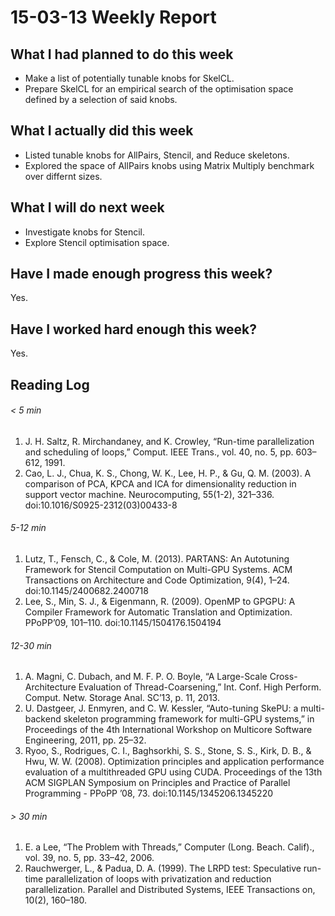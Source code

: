 # 15-03-13 Weekly Report

## What I had planned to do this week

* Make a list of potentially tunable knobs for SkelCL.
* Prepare SkelCL for an empirical search of the optimisation space
  defined by a selection of said knobs.

## What I actually did this week

* Listed tunable knobs for AllPairs, Stencil, and Reduce skeletons.
* Explored the space of AllPairs knobs using Matrix Multiply benchmark
  over differnt sizes.

## What I will do next week

* Investigate knobs for Stencil.
* Explore Stencil optimisation space.

## Have I made enough progress this week?

Yes.

## Have I worked hard enough this week?

Yes.

## Reading Log
###### < 5 min

1. J. H. Saltz, R. Mirchandaney, and K. Crowley, “Run-time
   parallelization and scheduling of loops,” Comput. IEEE Trans.,
   vol. 40, no. 5, pp. 603–612, 1991.
1. Cao, L. J., Chua, K. S., Chong, W. K., Lee, H. P., & Gu,
   Q. M. (2003). A comparison of PCA, KPCA and ICA for dimensionality
   reduction in support vector machine. Neurocomputing, 55(1-2),
   321–336. doi:10.1016/S0925-2312(03)00433-8

###### 5-12 min

1. Lutz, T., Fensch, C., & Cole, M. (2013). PARTANS: An Autotuning
   Framework for Stencil Computation on Multi-GPU Systems. ACM
   Transactions on Architecture and Code Optimization, 9(4),
   1–24. doi:10.1145/2400682.2400718
1. Lee, S., Min, S. J., & Eigenmann, R. (2009). OpenMP to GPGPU: A
   Compiler Framework for Automatic Translation and
   Optimization. PPoPP’09, 101–110. doi:10.1145/1504176.1504194

###### 12-30 min

1. A. Magni, C. Dubach, and M. F. P. O. Boyle, “A Large-Scale
   Cross-Architecture Evaluation of Thread-Coarsening,”
   Int. Conf. High Perform. Comput. Netw. Storage Anal. SC’13,
   p. 11, 2013.
1. U. Dastgeer, J. Enmyren, and C. W. Kessler, “Auto-tuning SkePU: a
   multi-backend skeleton programming framework for multi-GPU
   systems,” in Proceedings of the 4th International Workshop on
   Multicore Software Engineering, 2011, pp. 25–32.
1. Ryoo, S., Rodrigues, C. I., Baghsorkhi, S. S., Stone, S. S., Kirk,
   D. B., & Hwu, W. W. (2008). Optimization principles and application
   performance evaluation of a multithreaded GPU using
   CUDA. Proceedings of the 13th ACM SIGPLAN Symposium on Principles
   and Practice of Parallel Programming - PPoPP
   ’08, 73. doi:10.1145/1345206.1345220

###### > 30 min

1. E. a Lee, “The Problem with Threads,” Computer
   (Long. Beach. Calif)., vol. 39, no. 5, pp. 33–42, 2006.
1. Rauchwerger, L., & Padua, D. A. (1999). The LRPD test: Speculative
   run-time parallelization of loops with privatization and reduction
   parallelization. Parallel and Distributed Systems, IEEE
   Transactions on, 10(2), 160–180.
